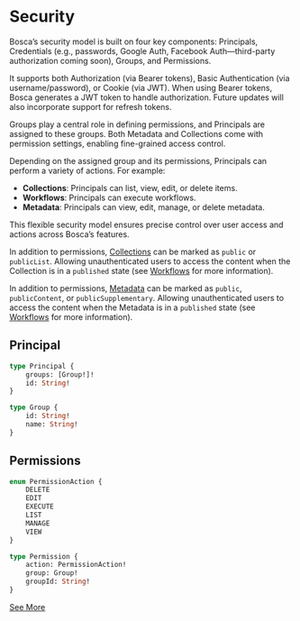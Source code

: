 # Security
<primary-label ref="bosca"/>
<secondary-label ref="alpha"/>

Bosca’s security model is built on four key components: Principals, Credentials (e.g., passwords, Google Auth, Facebook
Auth—third-party authorization coming soon), Groups, and Permissions.

It supports both Authorization (via Bearer tokens), Basic Authentication (via username/password), or Cookie (via JWT).
When using Bearer tokens, Bosca generates a JWT token to handle authorization. Future updates will also incorporate
support for refresh tokens.

Groups play a central role in defining permissions, and Principals are assigned to these groups. Both Metadata and
Collections come with permission settings, enabling fine-grained access control.

Depending on the assigned group and its permissions, Principals can perform a variety of actions. For example:

- **Collections**: Principals can list, view, edit, or delete items.
- **Workflows**: Principals can execute workflows.
- **Metadata**: Principals can view, edit, manage, or delete metadata.

This flexible security model ensures precise control over user access and actions across Bosca’s features.

In addition to permissions, [Collections](Collections.md) can be marked as `public` or `publicList`.  Allowing
unauthenticated users to
access the content when the Collection is in a `published` state (see [Workflows](Workflows.md) for more information).

In addition to permissions, [Metadata](Metadata.md) can be marked as `public`, `publicContent`, or
`publicSupplementary`. Allowing unauthenticated users to access the content when the Metadata is in a `published`
state (see [Workflows](Workflows.md) for more information).

## Principal

```graphql
type Principal {
    groups: [Group!]!
    id: String!
}

type Group {
    id: String!
    name: String!
}
```

## Permissions

```graphql
enum PermissionAction {
    DELETE
    EDIT
    EXECUTE
    LIST
    MANAGE
    VIEW
}

type Permission {
    action: PermissionAction!
    group: Group!
    groupId: String!
}
```

[See More](https://github.com/sowers-io/bosca/tree/main/workspace/server/src/security)